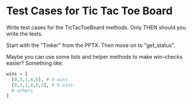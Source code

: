 # Test Cases for Tic Tac Toe Board

Write test cases for the TicTacToeBoard methods. Only THEN should you write the tests.

Start with the "Tinker" from the PPTX. Then move on to "get_status".

Maybe you can use some lists and helper methods to make win-checks easier? Something like:

```python
wins = [
  [0,3,1,4,5], # X wins
  [0,3,1,4,6,5], # O wins
  # others
]
```
